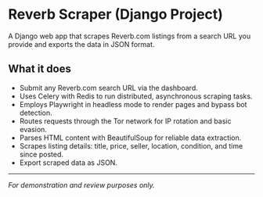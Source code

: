 # Reverb Scraper (Django Project)

A Django web app that scrapes Reverb.com listings from a search URL you provide and exports the data in JSON format.

## What it does

- Submit any Reverb.com search URL via the dashboard.
- Uses Celery with Redis to run distributed, asynchronous scraping tasks.
- Employs Playwright in headless mode to render pages and bypass bot detection.
- Routes requests through the Tor network for IP rotation and basic evasion.
- Parses HTML content with BeautifulSoup for reliable data extraction.
- Scrapes listing details: title, price, seller, location, condition, and time since posted.
- Export scraped data as JSON.

---
*For demonstration and review purposes only.*
